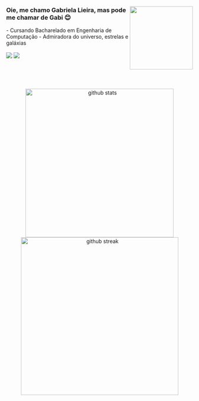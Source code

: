 <div>
  <img src="https://i.pinimg.com/originals/16/89/5b/16895b231b6da505e2e4acef02a3c1fe.gif" widht="auto" height="170px" align="right"/>
  <h3>Oie, me chamo Gabriela Lieira, mas pode me chamar de Gabi 😊</h3>
  - Cursando Bacharelado em Engenharia de Computação
  - Admiradora do universo, estrelas e galáxias
  <br><br>
  <a href="https://instagram.com/glieira" target="_blank"><img src="https://img.shields.io/badge/-Instagram-D83A7C?style=for-the-badge&logo=instagram&logoColor=white" target="_blank"></a>
  <a href="https://www.linkedin.com/in/glieira/" target="_blank"><img src="https://img.shields.io/badge/-LinkedIn-%230077B5?style=for-the-badge&logo=linkedin&logoColor=white" target="_blank"></a> 
</div>

<br><br><br>
<div align="center">
  <img src="https://github-readme-stats.vercel.app/api?username=g-lieira&show_icons=true&theme=radical&hide_border=true" alt="github stats" width="400">
  <img src="https://github-readme-streak-stats.herokuapp.com/?user=g-lieira&theme=radical&hide_border=true" alt="github streak" width="425"/>
  
</div>





